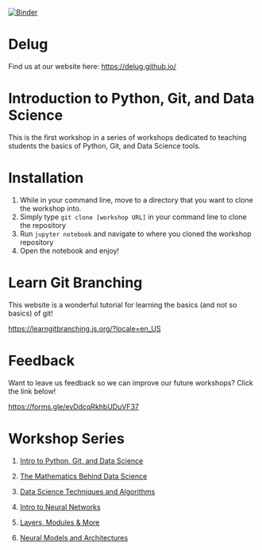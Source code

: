 [![Binder](https://mybinder.org/badge_logo.svg)](https://mybinder.org/v2/gh/delug/Workshop1/master)

# Delug
Find us at our website here: https://delug.github.io/

# Introduction to Python, Git, and Data Science

This is the first workshop in a series of workshops dedicated to teaching students the basics of Python, Git, and Data Science tools. 

# Installation

1. While in your command line, move to a directory that you want to clone the workshop into.
2. Simply type `git clone [workshop URL]` in your command line to clone the repository
3. Run `jupyter notebook` and navigate to where you cloned the workshop repository
4. Open the notebook and enjoy!

# Learn Git Branching

This website is a wonderful tutorial for learning the basics (and not so basics) of git!

https://learngitbranching.js.org/?locale=en_US

# Feedback

Want to leave us feedback so we can improve our future workshops? Click the link below!

https://forms.gle/eyDdcqRkhbUDuVF37

# Workshop Series

1. [Intro to Python, Git, and Data Science](https://github.com/delug/Workshop1)

2. [The Mathematics Behind Data Science](https://github.com/delug/Workshop2)

3. [Data Science Techniques and Algorithms](https://github.com/delug/Workshop3)

4. [Intro to Neural Networks](https://github.com/delug/Workshop4)

5. [Layers, Modules & More](https://github.com/delug/Workshop5)

6. [Neural Models and Architectures](https://github.com/delug/Workshop6)
